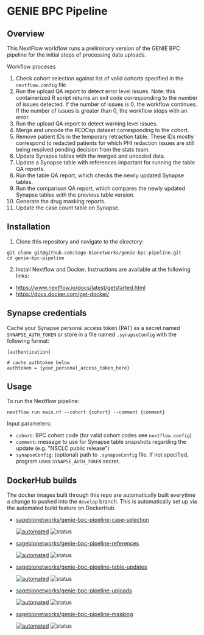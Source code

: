 # GENIE BPC Pipeline

## Overview

This NextFlow workflow runs a preliminary version of the GENIE BPC pipeline for the initial steps of processing data uploads.  

Workflow proceses
1. Check cohort selection against list of valid cohorts specified in the `nextflow.config` file
1. Run the upload QA report to detect error level issues.  Note: this containerized R script returns an exit code corresponding to the number of issues detected.  If the number of issues is 0, the workflow continues.  If the number of issues is greater than 0, the workflow stops with an error. 
1. Run the upload QA report to detect warning level issues.  
1. Merge and uncode the REDCap dataset corresponding to the cohort.
1. Remove patient IDs in the temporary retraction table.  These IDs mostly correspond to redacted patients for which PHI redaction issues are still being resolved pending decision from the stats team.  
1. Update Synapse tables with the merged and uncoded data.  
1. Update a Synapse table with references important for running the table QA reports.
1. Run the table QA report, which checks the newly updated Synapse tables.
1. Run the comparison QA report, which compares the newly updated Synapse tables with the previous table version.
1. Generate the drug masking reports.
1. Update the case count table on Synapse.  

## Installation

1. Clone this repository and navigate to the directory:
```
git clone git@github.com:Sage-Bionetworks/genie-bpc-pipeline.git
cd genie-bpc-pipeline
```

2. Install Nextflow and Docker.  Instructions are available at the following links: 

- https://www.nextflow.io/docs/latest/getstarted.html
- https://docs.docker.com/get-docker/

## Synapse credentials

Cache your Synapse personal access token (PAT) as a secret named `SYNAPSE_AUTH_TOKEN` or store in a file named `.synapseConfig` with the following format:
```
[authentication]

# cache authtoken below
authtoken = {your_personal_access_token_here}
```

## Usage

To run the Nextflow pipeline:
```
nextflow run main.nf --cohort {cohort} --comment {comment}
```

Input parameters:
- `cohort`: BPC cohort code (for valid cohort codes see `nextflow.config`)
- `comment`: message to use for Synapse table snapshots regarding the update (e.g. "NSCLC public release")
- `synapseConfig`: (optional) path to `.synapseConfig` file.  If not specified, program uses `SYNAPSE_AUTH_TOKEN` secret.

## DockerHub builds
The docker images built through this repo are automatically built everytime a change to pushed into the `develop` branch.  This is automatically set up via the automated build feature on DockerHub.

- [sagebionetworks/genie-bpc-pipeline-case-selection](https://hub.docker.com/repository/docker/sagebionetworks/genie-bpc-pipeline-case-selection)

    [![automated](https://img.shields.io/docker/cloud/automated/sagebionetworks/genie-bpc-pipeline-case-selection)](https://hub.docker.com/r/sagebionetworks/genie-bpc-pipeline-case-selection)
    ![status](https://img.shields.io/docker/cloud/build/sagebionetworks/genie-bpc-pipeline-case-selection)

- [sagebionetworks/genie-bpc-pipeline-references](https://hub.docker.com/repository/docker/sagebionetworks/genie-bpc-pipeline-references)

    [![automated](https://img.shields.io/docker/cloud/automated/sagebionetworks/genie-bpc-pipeline-references)](https://hub.docker.com/r/sagebionetworks/genie-bpc-pipeline-references)
    ![status](https://img.shields.io/docker/cloud/build/sagebionetworks/genie-bpc-pipeline-references)

- [sagebionetworks/genie-bpc-pipeline-table-updates](https://hub.docker.com/repository/docker/sagebionetworks/genie-bpc-pipeline-table-updates)

    [![automated](https://img.shields.io/docker/cloud/automated/sagebionetworks/genie-bpc-pipeline-table-updates)](https://hub.docker.com/r/sagebionetworks/genie-bpc-pipeline-table-updates)
    ![status](https://img.shields.io/docker/cloud/build/sagebionetworks/genie-bpc-pipeline-table-updates)

- [sagebionetworks/genie-bpc-pipeline-uploads](https://hub.docker.com/repository/docker/sagebionetworks/genie-bpc-pipeline-uploads)

    [![automated](https://img.shields.io/docker/cloud/automated/sagebionetworks/genie-bpc-pipeline-uploads)](https://hub.docker.com/r/sagebionetworks/genie-bpc-pipeline-uploads)
    ![status](https://img.shields.io/docker/cloud/build/sagebionetworks/genie-bpc-pipeline-uploads)

- [sagebionetworks/genie-bpc-pipeline-masking](https://hub.docker.com/repository/docker/sagebionetworks/genie-bpc-pipeline-masking)

    [![automated](https://img.shields.io/docker/cloud/automated/sagebionetworks/genie-bpc-pipeline-masking)](https://hub.docker.com/r/sagebionetworks/genie-bpc-pipeline-masking)
    ![status](https://img.shields.io/docker/cloud/build/sagebionetworks/genie-bpc-pipeline-masking)
